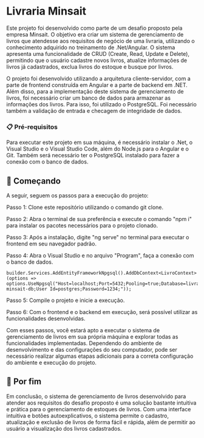# Livraria Minsait

Este projeto foi desenvolvido como parte de um desafio proposto pela empresa Minsait. O objetivo era criar um sistema de gerenciamento de livros que atendesse aos requisitos de negócio de uma livraria, utilizando o conhecimento adquirido no treinamento de .Net/Angular.
O sistema apresenta uma funcionalidade de CRUD (Create, Read, Update e Delete), permitindo que o usuário cadastre novos livros, atualize informações de livros já cadastrados, exclua livros do estoque e busque por livros. 

O projeto foi desenvolvido utilizando a arquitetura cliente-servidor, com a parte de frontend construída em Angular e a parte de backend em .NET. Além disso, para a implementação deste sistema de gerenciamento de livros, foi necessário criar um banco de dados para armazenar as informações dos livros. Para isso, foi utilizado o PostgreSQL. Foi necessário também a validação de entrada e checagem de integridade de dados.

### 📋 Pré-requisitos

Para executar este projeto em sua máquina, é necessário instalar o .Net, o Visual Studio e o Visual Studio Code, além do Node.js para o Angular e o Git. Também será necessário ter o PostgreSQL instalado para fazer a conexão com o banco de dados.

## 🚀 Começando

A seguir, seguem os passos para a execução do projeto:

Passo 1: Clone este repositório utilizando o comando git clone.

Passo 2: Abra o terminal de sua preferência e execute o comando "npm i" para instalar os pacotes necessários para o projeto clonado.

Passo 3: Após a instalação, digite "ng serve" no terminal para executar o frontend em seu navegador padrão.

Passo 4: Abra o Visual Studio e no arquivo "Program", faça a conexão com o banco de dados.

```
builder.Services.AddEntityFrameworkNpgsql().AddDbContext<LivroContext>(options =>
options.UseNpgsql("Host=localhost;Port=5432;Pooling=true;Database=livraria-minsait-db;User Id=postgres;Password=1234;"));
```

Passo 5: Compile o projeto e inicie a execução.

Passo 6: Com o frontend e o backend em execução, será possível utilizar as funcionalidades desenvolvidas.

Com esses passos, você estará apto a executar o sistema de gerenciamento de livros em sua própria máquina e explorar todas as funcionalidades implementadas.
Dependendo do ambiente de desenvolvimento e das configurações do seu computador, pode ser necessário realizar algumas etapas adicionais para a correta configuração do ambiente e execução do projeto.

## 📌 Por fim

Em conclusão, o sistema de gerenciamento de livros desenvolvido para atender aos requisitos do desafio proposto é uma solução bastante intuitiva e prática para o gerenciamento de estoques de livros. Com uma interface intuitiva e botões autoexplicativos, o sistema permite o cadastro, atualização e exclusão de livros de forma fácil e rápida, além de permitir ao usuário a visualização dos livros cadastrados.

